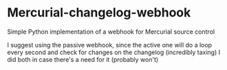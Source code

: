 # Mercurial-changelog-webhook
Simple Python implementation of a webhook for Mercurial source control

I suggest using the passive webhook, since the active one will do a loop every second and check for changes on the changelog (incredibly taxing)
I did both in case there's a need for it (probably won't)
